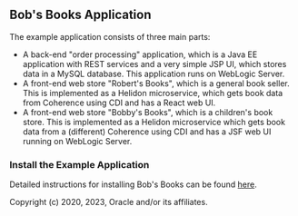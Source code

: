 
## Bob's Books Application

The example application consists of three main parts:

* A back-end "order processing" application, which is a Java EE
  application with REST services and a very simple JSP UI, which
  stores data in a MySQL database.  This application runs on WebLogic
  Server.
* A front-end web store "Robert's Books", which is a general book
  seller.  This is implemented as a Helidon microservice, which
  gets book data from Coherence using CDI and has a React
  web UI.
* A front-end web store "Bobby's Books", which is a
  children's book store.  This is implemented as a Helidon
  microservice which gets book data from a (different) Coherence
  using CDI and has a JSF web UI running on WebLogic Server.

### Install the Example Application

Detailed instructions for installing Bob's Books can be found [here](https://verrazzano.io/latest/docs/examples/wls-coh/bobs-books/).


Copyright (c) 2020, 2023, Oracle and/or its affiliates.
